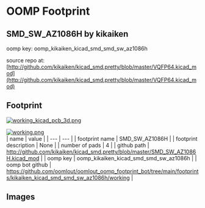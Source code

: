 # OOMP Footprint  
## SMD_SW_AZ1086H  by kikaiken  
  
oomp key: oomp_kikaiken_kicad_smd_smd_sw_az1086h  
  
source repo at: [http://github.com/kikaiken/kicad_smd.pretty/blob/master/VQFP64.kicad_mod](http://github.com/kikaiken/kicad_smd.pretty/blob/master/VQFP64.kicad_mod)  
## Footprint  
  
[![working_kicad_pcb_3d.png](working_kicad_pcb_3d_600.png)](working_kicad_pcb_3d.png)  
  
[![working.png](working_600.png)](working.png)  
| name | value | 
| --- | --- | 
| footprint name | SMD_SW_AZ1086H | 
| footprint description | None | 
| number of pads | 4 | 
| github path | http://github.com/kikaiken/kicad_smd.pretty/blob/master/SMD_SW_AZ1086H.kicad_mod | 
| oomp key | oomp_kikaiken_kicad_smd_smd_sw_az1086h | 
| oomp bot github | https://github.com/oomlout/oomlout_oomp_footprint_bot/tree/main/footprints/kikaiken_kicad_smd_smd_sw_az1086h/working | 
## Images  
